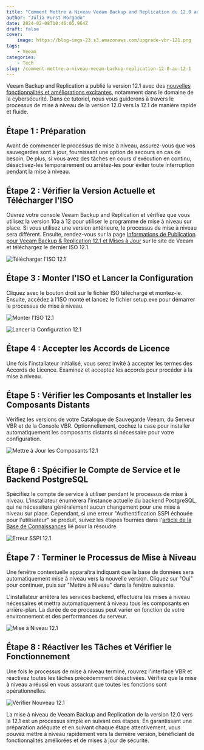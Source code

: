 ```yaml
---
title: "Comment Mettre à Niveau Veeam Backup and Replication du 12.0 au 12.1"
author: "Julia Furst Morgado"
date: 2024-02-08T10:46:05.964Z
draft: false
cover:
    image: https://blog-imgs-23.s3.amazonaws.com/upgrade-vbr-121.png
tags: 
    - Veeam
categories: 
    - Tech
slug: /comment-mettre-a-niveau-veeam-backup-replication-12-0-au-12-1
---
```


Veeam Backup and Replication a publié la version 12.1 avec des [nouvelles fonctionnalités et améliorations excitantes](https://www.veeam.com/whats-new-backup-replication.html), notamment dans le domaine de la cybersécurité. Dans ce tutoriel, nous vous guiderons à travers le processus de mise à niveau de la version 12.0 vers la 12.1 de manière rapide et fluide.

## Étape 1 : Préparation
Avant de commencer le processus de mise à niveau, assurez-vous que vos sauvegardes sont à jour, fournissant une option de secours en cas de besoin. De plus, si vous avez des tâches en cours d'exécution en continu, désactivez-les temporairement ou arrêtez-les pour éviter toute interruption pendant la mise à niveau.

## Étape 2 : Vérifier la Version Actuelle et Télécharger l'ISO
Ouvrez votre console Veeam Backup and Replication et vérifiez que vous utilisez la version 10a à 12 pour utiliser le programme de mise à niveau sur place. Si vous utilisez une version antérieure, le processus de mise à niveau sera différent. Ensuite, rendez-vous sur la page [Informations de Publication pour Veeam Backup & Replication 12.1 et Mises à Jour](https://www.veeam.com/kb4510) sur le site de Veeam et téléchargez le dernier ISO 12.1.

![Télécharger l'ISO 12.1](https://blog-imgs-23.s3.amazonaws.com/download-iso-121.png)

## Étape 3 : Monter l'ISO et Lancer la Configuration
Cliquez avec le bouton droit sur le fichier ISO téléchargé et montez-le. Ensuite, accédez à l'ISO monté et lancez le fichier setup.exe pour démarrer le processus de mise à niveau.

![Monter l'ISO 12.1](https://blog-imgs-23.s3.amazonaws.com/mount-iso-121.png)

![Lancer la Configuration 12.1](https://blog-imgs-23.s3.amazonaws.com/launch-setup-121.png)

## Étape 4 : Accepter les Accords de Licence
Une fois l'installateur initialisé, vous serez invité à accepter les termes des Accords de Licence. Examinez et acceptez les accords pour procéder à la mise à niveau.

## Étape 5 : Vérifier les Composants et Installer les Composants Distants
Vérifiez les versions de votre Catalogue de Sauvegarde Veeam, du Serveur VBR et de la Console VBR. Optionnellement, cochez la case pour installer automatiquement les composants distants si nécessaire pour votre configuration.

![Mettre à Jour les Composants 12.1](https://blog-imgs-23.s3.amazonaws.com/update-components-121.png)

## Étape 6 : Spécifier le Compte de Service et le Backend PostgreSQL
Spécifiez le compte de service à utiliser pendant le processus de mise à niveau. L'installateur énumérera l'instance actuelle du backend PostgreSQL, qui ne nécessitera généralement aucun changement pour une mise à niveau sur place. Cependant, si une erreur "Authentification SSPI échouée pour l'utilisateur" se produit, suivez les étapes fournies dans l'[article de la Base de Connaissances](https://www.veeam.com/kb4542) lié pour la résoudre.

![Erreur SSPI 12.1](https://blog-imgs-23.s3.amazonaws.com/error-sspi-121.png)

## Étape 7 : Terminer le Processus de Mise à Niveau
Une fenêtre contextuelle apparaîtra indiquant que la base de données sera automatiquement mise à niveau vers la nouvelle version. Cliquez sur "Oui" pour continuer, puis sur "Mettre à Niveau" dans la fenêtre suivante.

L'installateur arrêtera les services backend, effectuera les mises à niveau nécessaires et mettra automatiquement à niveau tous les composants en arrière-plan. La durée de ce processus peut varier en fonction de votre environnement et des performances du serveur.

![Mise à Niveau 12.1](https://blog-imgs-23.s3.amazonaws.com/upgraded-121.png)

## Étape 8 : Réactiver les Tâches et Vérifier le Fonctionnement
Une fois le processus de mise à niveau terminé, rouvrez l'interface VBR et réactivez toutes les tâches précédemment désactivées. Vérifiez que la mise à niveau a réussi en vous assurant que toutes les fonctions sont opérationnelles.

![Vérifier Nouveau 12.1](https://blog-imgs-23.s3.amazonaws.com/verify-new-121.png)

La mise à niveau de Veeam Backup and Replication de la version 12.0 vers la 12.1 est un processus simple en suivant ces étapes. En garantissant une préparation adéquate et en suivant chaque étape attentivement, vous pouvez mettre à niveau rapidement vers la dernière version, bénéficiant de fonctionnalités améliorées et de mises à jour de sécurité.
